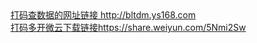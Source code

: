 <html>
<head>
<title>码上有钱</title>
</head>
<body>
  <a href="http://bltdm.ys168.com/">打码查数据的网址链接 http://bltdm.ys168.com</a>
<br>
  <a href="https://share.weiyun.com/5Nmi2Sw">打码多开微云下载链接https://share.weiyun.com/5Nmi2Sw</a>
  <br/>
  <center>
    <img ![支付宝扫码图片](https://github.com/tltctw/tltctw.github.io/blob/master/%E6%94%AF%E4%BB%98%E5%AE%9D%E6%89%AB%E7%A0%81%E5%9B%BE%E7%89%87.jpg?raw=true)
  </center>
</body>
</html>
